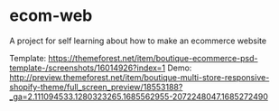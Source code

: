# ecom-web
A project for self learning about how to make an ecommerce website

Template: https://themeforest.net/item/boutique-ecommerce-psd-template-/screenshots/16014926?index=1
Demo: http://preview.themeforest.net/item/boutique-multi-store-responsive-shopify-theme/full_screen_preview/18553188?_ga=2.111094533.1280323265.1685562955-2072248047.1685272490
